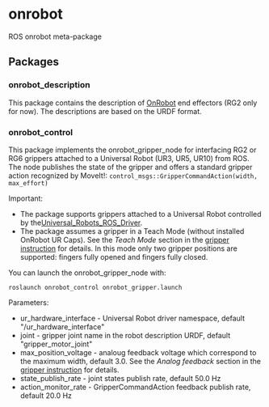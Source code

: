 # onrobot
ROS onrobot meta-package


## Packages

### onrobot_description

This package contains the description of [OnRobot](https://onrobot.com/en/products) end effectors (RG2 only for now). The descriptions are based on the URDF format.

### onrobot_control

This package implements the onrobot_gripper_node for interfacing RG2 or RG6 grippers attached to a Universal Robot (UR3, UR5, UR10) from ROS. 
The node publishes the state of the gripper and offers a standard gripper action recognized by MoveIt!: `control_msgs::GripperCommandAction(width, max_effort)`

Important:
 - The package supports grippers attached to a Universal Robot controlled by the[Universal_Robots_ROS_Driver](http://wiki.ros.org/ur_robot_driver). 
 - The package assumes a gripper in a Teach Mode (without installed OnRobot UR Caps). See the *Teach Mode* section in the [gripper instruction](https://www.universal-robots.com/media/1226143/rg2-datasheet-v14.pdf) for details. In this mode only two gripper positions are supported: fingers fully opened and fingers fully closed.


You can launch the onrobot_gripper_node with:

```
roslaunch onrobot_control onrobot_gripper.launch
```

Parameters:

- ur_hardware_interface - Universal Robot driver namespace, default "/ur_hardware_interface"
- joint - gripper joint name in the robot description URDF, default "gripper_motor_joint"
- max_position_voltage - analoug feedback voltage which correspond to the maximum width, default 3.0. See the *Analog feedback* section in the [gripper instruction](https://www.universal-robots.com/media/1226143/rg2-datasheet-v14.pdf) for details.
- state_publish_rate - joint states publish rate, default 50.0 Hz
- action_monitor_rate - GripperCommandAction feedback publish rate, default 20.0 Hz


